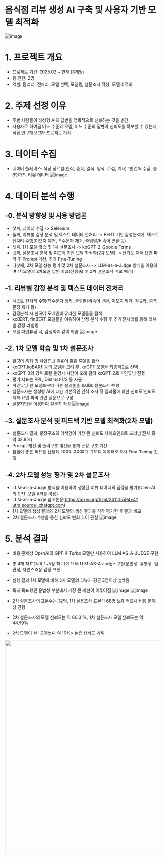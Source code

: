 # 음식점 리뷰 생성 AI 구축 및 사용자 기반 모델 최적화
![image](https://github.com/user-attachments/assets/c7abc2f5-a743-4b28-b217-04f44d19783b)

# 1. 프로젝트 개요
- 프로젝트 기간: 2025.02 ~ 현재 (3개월)
- 팀 인원: 2명
- 역할: 팀리더, 전처리, 모델 선택, 모델링, 설문조사 작성, 모델 최적화

# 2. 주제 선정 이유
- 주변 사람들이 생성형 AI의 답변을 맹목적으로 신뢰하는 것을 발견
- 사용자로 하여금 어느 수준의 모델, 어느 수준의 답변이 신뢰도를 확보할 수 있는지 직접 연구해보고자 프로젝트 기획

# 3. 데이터 수집
- 네이버 플레이스: 식당 장르별(한식, 중식, 일식, 양식, 주점, 기타) 1만건씩 수집, 총 6만개의 리뷰 데이터
![image](https://github.com/user-attachments/assets/dd3c22cc-fa84-4925-ae01-5b9cec807000)

# 4. 데이터 분석 수행
## -0. 분석 방향성 및 사용 방법론
- 첫째, 데이터 수집 -> Selenium
- 둘째, 리뷰별 감정 분석 및 텍스트 데이터 전처리 -> BERT 기반 감성분석기, 텍스트 전처리 수행(이모지 제거, 특수문자 제거, 줄임말/비속어 변환 등)
- 셋째, 1차 모델 학습 및 1차 설문조사 -> koGPT-2, Google Forms
- 넷째, 설문조사 분석 및 피드백 기반 모델 최적화(2차 모델) -> 신뢰도 저해 요인 파악 후 Prompt 개선, 추가 Fine-Tuning
- 다섯째, 2차 모델 성능 평가 및 2차 설문조사 -> LLM-as-a-Judge 방식을 이용하여 1차모델과 2차모델 답변 비교(진행중) 후 2차 설문조사 배포(예정)
  
## -1. 리뷰별 감정 분석 및 텍스트 데이터 전처리
- 텍스트 전처리 수행(특수문자 정리, 줄임말/비속어 변환, 이모지 제거, 정규화, 중복문장 제거 등)
- 감정분석 시 한국어 도메인에 유리한 모델들을 탐색
- kcBERT, finBERT 모델들을 이용하여 감정 분석 수행 후 추가 전처리를 통해 리뷰별 감정 라벨링
- 모델 파인튜닝 시, 감정까지 같이 학습
![image](https://github.com/user-attachments/assets/ac1fd603-3867-47db-94fc-44abd5e87f43)

## -2. 1차 모델 학습 및 1차 설문조사
- 한국어 특화 및 파인튜닝 효율이 좋은 모델을 탐색
- koGPT,koBART 등의 모델을 고려 후, koGPT 모델을 최종적으로 선택
- koGPT-3의 경우 로컬 운영시 시간이 오래 걸려 koGPT-2로 파인튜닝 진행
- 평가 지표는 PPL, Distinct-1/2 를 사용
- 파인튜닝 된 모델로부터 나온 결과물을 토대로 설문조사 수행
- 설문조사는 생성형 AI에 대한 기본적인 인식 조사 및 결과물에 대한 신뢰도/신뢰도 저해 요인 파악 관련 질문으로 구성
- 설문지법을 이용하여 설문지 작성
![image](https://github.com/user-attachments/assets/8a9fbde1-a3af-40c3-a23d-f91c373f8367)

## -3. 설문조사 분석 및 피드백 기반 모델 최적화(2차 모델)
- 설문조사 결과, 문장구조의 어색함이 가장 큰 신뢰도 저해요인으로 드러남(전체 중 약 32.8%)
- Prompt 개선 및 출력구조 개선을 통해 문장 구조 개선
- 품질이 좋은 리뷰를 선정해 2000~3000개 규모의 데이터로 다시 Fine-Tuning 진행

## -4. 2차 모델 성능 평가 및 2차 설문조사
- LLM-as-a-Judge 방식을 이용하여 생성된 리뷰 데이터의 품질을 평가(Open AI 의 GPT 모델 API를 이용)
- LLM-as-a-Judge 참고논문(https://arxiv.org/html/2411.15594v4?utm_source=chatgpt.com)
- 1차 모델의 생성 결과와 2차 모델의 생성 결과를 각각 평가한 후 결과 비교
- 2차 설문조사 수행을 통한 신뢰도 변화 추이 관찰
![image](https://github.com/user-attachments/assets/1bcb5843-274f-4546-a3d3-74c1f63703a9)

# 5. 분석 결과
- 비용 문제상 OpenAI의 GPT-4-Turbo 모델만 사용하여 LLM-AS-A-JUDGE 구현
- 총 4개 지표(각각 1~5점 척도)에 대해 LLM-AS-A-Judge 구현(문법성, 유창성, 일관성, 자연스러운 감정 표현)
- 실행 결과 1차 모델에 비해 2차 모델의 리뷰가 평균 3점이상 높았음
- 특히 목표했던 문법성 부분에서 가장 큰 개선이 이루어짐
![image](https://github.com/user-attachments/assets/b57005e6-7d96-4106-af37-0e144aedde32)
![image](https://github.com/user-attachments/assets/cea3a568-4e7f-40e5-b6a8-21e0f8694e7b)

- 2차 설문조사의 표본수는 32명, 1차 설문조사 표본인 68명 보다 적으나 비용 문제상 진행
- 2차 설문조사의 모델 신뢰도는 약 60.31%, 1차 설문조사 모델 신뢰도는 약 44.59%
- 2차 모델이 1차 모델보다 약 15%p 높은 신뢰도 기록
<img src="https://github.com/user-attachments/assets/35eca2b6-c99d-4cc6-9cc4-c316d13cd80d" width="700"/>
